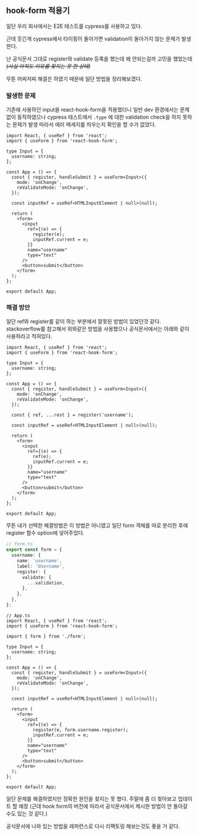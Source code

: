 ## hook-form 적용기

일단 우리 회사에서는 E2E 테스트를 cypress를 사용하고 있다.

근데 웃긴게 cypress에서 타이핑이 돌아가면 validation이 돌아가지 않는 문제가 발생한다.

난 공식문서 그대로 register와 validate 등록을 했는데 왜 안되는걸까 고민을 했었는데 ~~_(사실 아직도 이유를 찾지는 못 한 상태)_~~

무튼 어찌저찌 해결은 하였기 때문에 일단 방법을 정리해보겠다.

### 발생한 문제

기존에 사용하던 input을 react-hook-form을 적용했더니 일반 dev 환경에서는 문제 없이 동작하였으나 cypress 테스트에서 `.type` 에 대한 validation check을 하지 못하는 문제가 발생 따라서 에러 메세지를 띄우는지 확인을 할 수가 없었다.

```tsx
import React, { useRef } from 'react';
import { useForm } from 'react-hook-form';

type Input = {
  username: string;
};

const App = () => {
  const { register, handleSubmit } = useForm<Input>({
    mode: 'onChange',
    reValidateMode: 'onChange',
  });

  const inputRef = useRef<HTMLInputElement | null>(null);

  return (
    <form>
      <input
        ref={(e) => {
          register(e);
          inputRef.current = e;
        }}
        name="username"
        type="text"
      />
      <button>submit</button>
    </form>
  );
};

export default App;
```

### 해결 방안

일단 ref와 register를 같이 하는 부분에서 잘못된 방법이 있었던것 같다. stackoverflow를 참고해서 위와같은 방법을 사용했으나 공식문서에서는 아래와 같이 사용하라고 적혀있다.

```tsx
import React, { useRef } from 'react';
import { useForm } from 'react-hook-form';

type Input = {
  username: string;
};

const App = () => {
  const { register, handleSubmit } = useForm<Input>({
    mode: 'onChange',
    reValidateMode: 'onChange',
  });

  const { ref, ...rest } = register('username');

  const inputRef = useRef<HTMLInputElement | null>(null);

  return (
    <form>
      <input
        ref={(e) => {
          ref(e);
          inputRef.current = e;
        }}
        name="username"
        type="text"
      />
      <button>submit</button>
    </form>
  );
};

export default App;
```

무튼 내가 선택한 해결방법은 이 방법은 아니였고 일단 form 객체를 따로 분리한 후에 register 함수 option에 넣어주었다.

```ts
// form.ts
export const form = {
  username: {
    name: 'username',
    label: 'Username',
    register: {
      validate: {
        ...validation,
      },
    },
  },
};
```

```tsx
// App.ts
import React, { useRef } from 'react';
import { useForm } from 'react-hook-form';

import { form } from './form';

type Input = {
  username: string;
};

const App = () => {
  const { register, handleSubmit } = useForm<Input>({
    mode: 'onChange',
    reValidateMode: 'onChange',
  });

  const inputRef = useRef<HTMLInputElement | null>(null);

  return (
    <form>
      <input
        ref={(e) => {
          register(e, form.username.register);
          inputRef.current = e;
        }}
        name="username"
        type="text"
      />
      <button>submit</button>
    </form>
  );
};

export default App;
```

일단 문제를 해결하였지만 정확한 원인을 찾지는 못 했다.
주말에 좀 더 찾아보고 업데이트 할 예정 (근데 hook form의 버전에 따라서 공식문서에서 제시한 방법이 안 돌아갈 수도 있는 것 같다.)

공식문서에 나와 있는 방법을 레퍼런스로 다시 리팩토링 해보는것도 좋을 거 같다.
